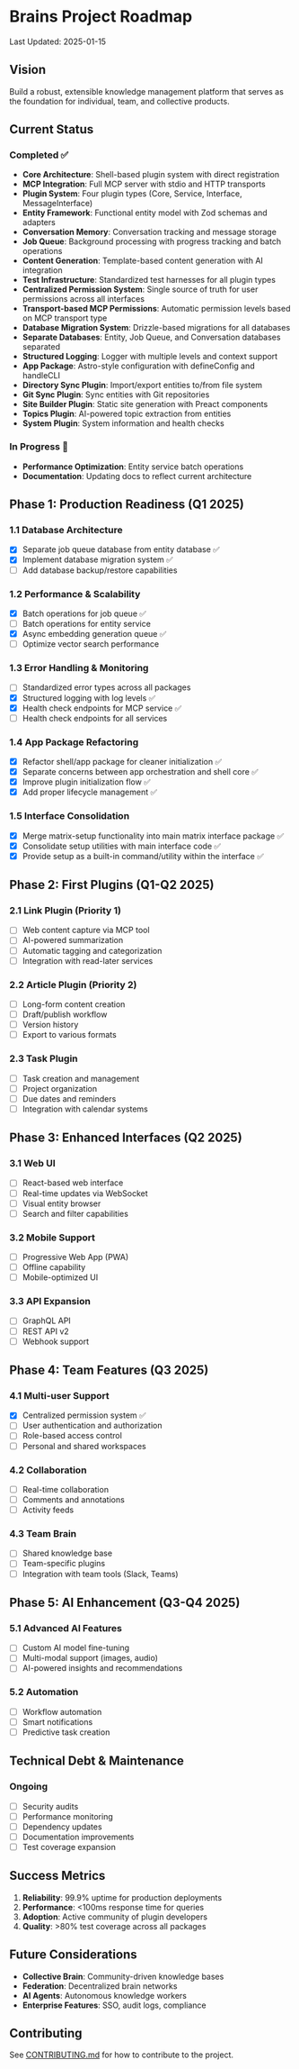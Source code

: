 # Brains Project Roadmap

Last Updated: 2025-01-15

## Vision

Build a robust, extensible knowledge management platform that serves as the foundation for individual, team, and collective products.

## Current Status

### Completed ✅

- **Core Architecture**: Shell-based plugin system with direct registration
- **MCP Integration**: Full MCP server with stdio and HTTP transports
- **Plugin System**: Four plugin types (Core, Service, Interface, MessageInterface)
- **Entity Framework**: Functional entity model with Zod schemas and adapters
- **Conversation Memory**: Conversation tracking and message storage
- **Job Queue**: Background processing with progress tracking and batch operations
- **Content Generation**: Template-based content generation with AI integration
- **Test Infrastructure**: Standardized test harnesses for all plugin types
- **Centralized Permission System**: Single source of truth for user permissions across all interfaces
- **Transport-based MCP Permissions**: Automatic permission levels based on MCP transport type
- **Database Migration System**: Drizzle-based migrations for all databases
- **Separate Databases**: Entity, Job Queue, and Conversation databases separated
- **Structured Logging**: Logger with multiple levels and context support
- **App Package**: Astro-style configuration with defineConfig and handleCLI
- **Directory Sync Plugin**: Import/export entities to/from file system
- **Git Sync Plugin**: Sync entities with Git repositories
- **Site Builder Plugin**: Static site generation with Preact components
- **Topics Plugin**: AI-powered topic extraction from entities
- **System Plugin**: System information and health checks

### In Progress 🚧

- **Performance Optimization**: Entity service batch operations
- **Documentation**: Updating docs to reflect current architecture

## Phase 1: Production Readiness (Q1 2025)

### 1.1 Database Architecture

- [x] Separate job queue database from entity database ✅
- [x] Implement database migration system ✅
- [ ] Add database backup/restore capabilities

### 1.2 Performance & Scalability

- [x] Batch operations for job queue ✅
- [ ] Batch operations for entity service
- [x] Async embedding generation queue ✅
- [ ] Optimize vector search performance

### 1.3 Error Handling & Monitoring

- [ ] Standardized error types across all packages
- [x] Structured logging with log levels ✅
- [x] Health check endpoints for MCP service ✅
- [ ] Health check endpoints for all services

### 1.4 App Package Refactoring

- [x] Refactor shell/app package for cleaner initialization ✅
- [x] Separate concerns between app orchestration and shell core ✅
- [x] Improve plugin initialization flow ✅
- [x] Add proper lifecycle management ✅

### 1.5 Interface Consolidation

- [x] Merge matrix-setup functionality into main matrix interface package ✅
- [x] Consolidate setup utilities with main interface code ✅
- [x] Provide setup as a built-in command/utility within the interface ✅

## Phase 2: First Plugins (Q1-Q2 2025)

### 2.1 Link Plugin (Priority 1)

- [ ] Web content capture via MCP tool
- [ ] AI-powered summarization
- [ ] Automatic tagging and categorization
- [ ] Integration with read-later services

### 2.2 Article Plugin (Priority 2)

- [ ] Long-form content creation
- [ ] Draft/publish workflow
- [ ] Version history
- [ ] Export to various formats

### 2.3 Task Plugin

- [ ] Task creation and management
- [ ] Project organization
- [ ] Due dates and reminders
- [ ] Integration with calendar systems

## Phase 3: Enhanced Interfaces (Q2 2025)

### 3.1 Web UI

- [ ] React-based web interface
- [ ] Real-time updates via WebSocket
- [ ] Visual entity browser
- [ ] Search and filter capabilities

### 3.2 Mobile Support

- [ ] Progressive Web App (PWA)
- [ ] Offline capability
- [ ] Mobile-optimized UI

### 3.3 API Expansion

- [ ] GraphQL API
- [ ] REST API v2
- [ ] Webhook support

## Phase 4: Team Features (Q3 2025)

### 4.1 Multi-user Support

- [x] Centralized permission system ✅
- [ ] User authentication and authorization
- [ ] Role-based access control
- [ ] Personal and shared workspaces

### 4.2 Collaboration

- [ ] Real-time collaboration
- [ ] Comments and annotations
- [ ] Activity feeds

### 4.3 Team Brain

- [ ] Shared knowledge base
- [ ] Team-specific plugins
- [ ] Integration with team tools (Slack, Teams)

## Phase 5: AI Enhancement (Q3-Q4 2025)

### 5.1 Advanced AI Features

- [ ] Custom AI model fine-tuning
- [ ] Multi-modal support (images, audio)
- [ ] AI-powered insights and recommendations

### 5.2 Automation

- [ ] Workflow automation
- [ ] Smart notifications
- [ ] Predictive task creation

## Technical Debt & Maintenance

### Ongoing

- [ ] Security audits
- [ ] Performance monitoring
- [ ] Dependency updates
- [ ] Documentation improvements
- [ ] Test coverage expansion

## Success Metrics

1. **Reliability**: 99.9% uptime for production deployments
2. **Performance**: <100ms response time for queries
3. **Adoption**: Active community of plugin developers
4. **Quality**: >80% test coverage across all packages

## Future Considerations

- **Collective Brain**: Community-driven knowledge bases
- **Federation**: Decentralized brain networks
- **AI Agents**: Autonomous knowledge workers
- **Enterprise Features**: SSO, audit logs, compliance

## Contributing

See [CONTRIBUTING.md](../CONTRIBUTING.md) for how to contribute to the project.
